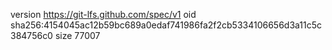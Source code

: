 version https://git-lfs.github.com/spec/v1
oid sha256:4154045ac12b59bc689a0edaf741986fa2f2cb5334106656d3a11c5c384756c0
size 77007
